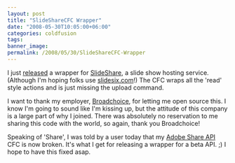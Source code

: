 ```yaml
---
layout: post
title: "SlideShareCFC Wrapper"
date: "2008-05-30T10:05:00+06:00"
categories: coldfusion 
tags: 
banner_image: 
permalink: /2008/05/30/SlideShareCFC-Wrapper
---
```


I just <a href="http://slidesharecfc.riaforge.org/">released</a> a wrapper for <a href="http://www.slideshare.net">SlideShare</a>, a slide show hosting service. (Although I'm hoping folks use <a href="http://slidesix.com">slidesix.com</a>!) The CFC wraps all the 'read' style actions and is just missing the upload command.

I want to thank my employer, <a href="http://www.broadchoice.com">Broadchoice</a>, for letting me open source this. I know I'm going to sound like I'm kissing up, but the attitude of this company is a large part of why I joined. There was absolutely no reservation to me sharing this code with the world, so again, thank you Broadchoice!

Speaking of 'Share', I was told by a user today that my <a href="http://sharecfc.riaforge.org/">Adobe Share API</a> CFC is now broken. It's what I get for releasing a wrapper for a beta API. ;) I hope to have this fixed asap.